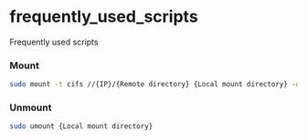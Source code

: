 # frequently_used_scripts
Frequently used scripts


### Mount
```bash
sudo mount -t cifs //{IP}/{Remote directory} {Local mount directory} -o credentials={Credential file path}
```

### Unmount
```bash
sudo umount {Local mount directory}
```
